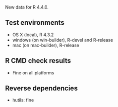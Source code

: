 
New data for R 4.4.0. 


## Test environments

* OS X (local), R 4.3.2
* windows (on win-builder), R-devel and R-release
* mac (on mac-builder), R-release

## R CMD check results

* Fine on all platforms

## Reverse dependencies

* hutils: fine
